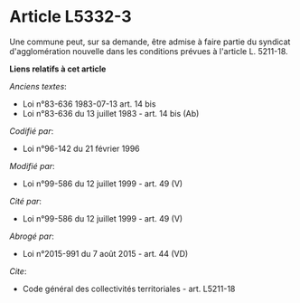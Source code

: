 # Article L5332-3

Une commune peut, sur sa demande, être admise à faire partie du syndicat d'agglomération nouvelle dans les conditions prévues
à l'article L. 5211-18.

**Liens relatifs à cet article**

_Anciens textes_:

  - Loi n°83-636 1983-07-13 art. 14 bis
  - Loi n°83-636 du 13 juillet 1983 - art. 14 bis (Ab)

_Codifié par_:

  - Loi n°96-142 du 21 février 1996

_Modifié par_:

  - Loi n°99-586 du 12 juillet 1999 - art. 49 (V)

_Cité par_:

  - Loi n°99-586 du 12 juillet 1999 - art. 49 (V)

_Abrogé par_:

  - Loi n°2015-991 du 7 août 2015 - art. 44 (VD)

_Cite_:

  - Code général des collectivités territoriales - art. L5211-18
